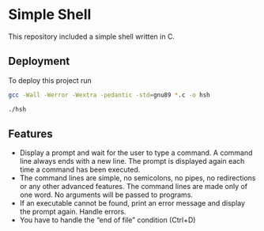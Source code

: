 
# Simple Shell

This repository included a simple shell written in C.


## Deployment

To deploy this project run

```bash
gcc -Wall -Werror -Wextra -pedantic -std=gnu89 *.c -o hsh

./hsh 
```


## Features

- Display a prompt and wait for the user to type a command. A command line always ends with a new line.
The prompt is displayed again each time a command has been executed.
- The command lines are simple, no semicolons, no pipes, no redirections or any other advanced features.
The command lines are made only of one word. No arguments will be passed to programs.
- If an executable cannot be found, print an error message and display the prompt again.
Handle errors.
- You have to handle the “end of file” condition (Ctrl+D)

